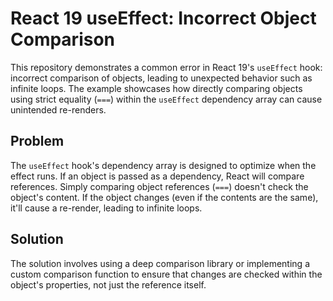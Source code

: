 # React 19 useEffect: Incorrect Object Comparison
This repository demonstrates a common error in React 19's `useEffect` hook: incorrect comparison of objects, leading to unexpected behavior such as infinite loops.  The example showcases how directly comparing objects using strict equality (`===`) within the `useEffect` dependency array can cause unintended re-renders.

## Problem
The `useEffect` hook's dependency array is designed to optimize when the effect runs.  If an object is passed as a dependency, React will compare references. Simply comparing object references (`===`) doesn't check the object's content. If the object changes (even if the contents are the same), it'll cause a re-render, leading to infinite loops.

## Solution
The solution involves using a deep comparison library or implementing a custom comparison function to ensure that changes are checked within the object's properties, not just the reference itself.